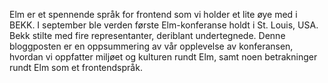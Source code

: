 Elm er et spennende språk for frontend som vi holder et lite øye med i BEKK. I september ble verden første Elm-konferanse holdt i St. Louis, USA. Bekk stilte med fire representanter, deriblant undertegnede. Denne bloggposten er en  oppsummering av vår opplevelse av konferansen, hvordan vi oppfatter miljøet og kulturen rundt Elm, samt noen betrakninger rundt Elm som et frontendspråk.
